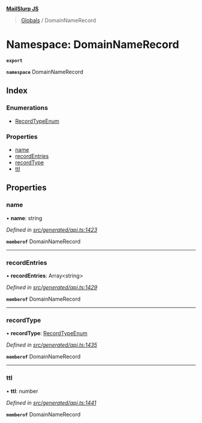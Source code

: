 **[MailSlurp JS](../README.md)**

> [Globals](../README.md) / DomainNameRecord

# Namespace: DomainNameRecord

**`export`** 

**`namespace`** DomainNameRecord

## Index

### Enumerations

* [RecordTypeEnum](../enums/domainnamerecord.recordtypeenum.md)

### Properties

* [name](domainnamerecord.md#name)
* [recordEntries](domainnamerecord.md#recordentries)
* [recordType](domainnamerecord.md#recordtype)
* [ttl](domainnamerecord.md#ttl)

## Properties

### name

•  **name**: string

*Defined in [src/generated/api.ts:1423](https://github.com/mailslurp/mailslurp-client/blob/5a4fc29/src/generated/api.ts#L1423)*

**`memberof`** DomainNameRecord

___

### recordEntries

•  **recordEntries**: Array\<string>

*Defined in [src/generated/api.ts:1429](https://github.com/mailslurp/mailslurp-client/blob/5a4fc29/src/generated/api.ts#L1429)*

**`memberof`** DomainNameRecord

___

### recordType

•  **recordType**: [RecordTypeEnum](../enums/domainnamerecord.recordtypeenum.md)

*Defined in [src/generated/api.ts:1435](https://github.com/mailslurp/mailslurp-client/blob/5a4fc29/src/generated/api.ts#L1435)*

**`memberof`** DomainNameRecord

___

### ttl

•  **ttl**: number

*Defined in [src/generated/api.ts:1441](https://github.com/mailslurp/mailslurp-client/blob/5a4fc29/src/generated/api.ts#L1441)*

**`memberof`** DomainNameRecord
